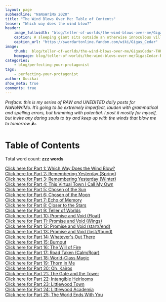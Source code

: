 ```yaml
---
layout: page
subheadline: "NaNoWriMo 2020"
title: "The Wind Blows Over Me: Table of Contents"
teaser: "Which way does the wind blow?"
header:
    image_fullwidth: "blog/teller-of-worlds/the-wind-blows-over-me/GigasCedar-HEAD.jpg"
    caption: A sleeping giant sits outside an otherwise innoculous village at the outskirts of the virtual realm...
    caption_url: "https://swordartonline.fandom.com/wiki/Gigas_Cedar"
image:
    thumb:  blog/teller-of-worlds/the-wind-blows-over-me/GigasCedar-THUMB.png
    homepage: blog/teller-of-worlds/the-wind-blows-over-me/GigasCedar-RAW.png
categories:
    - blog/perfecting-your-protagonist
tags:
    - perfecting-your-protagonist
author: Ousikai
show_meta: true
comments: true
---
```

*Preface: this is my series of RAW and UNEDITED daily posts for NaNoWriMo. It’s going to be extremely imperfect, lauden with grammatical and spelling errors, but brimming with potential. I post it mostly for myself, but invite any daring souls to try and keep up with the winds that blow me to tomorrow :wind_face:.*


# Table of Contents  

Total word count: **zzz words** <br/>

[Click here for Part 1: Which Way Does the Wind Blow?]({{site.url}}{{site.baseurl}}/blog/perfecting-your-protagonist/the-wind-blows-over-me-part-1) <br/>
[Click here for Part 2: Remembering Yesterday (Spring)]({{site.url}}{{site.baseurl}}/blog/perfecting-your-protagonist/the-wind-blows-over-me-part-2) <br/>
[Click here for Part 3: Remembering Yesterday (Winter)]({{site.url}}{{site.baseurl}}/blog/perfecting-your-protagonist/the-wind-blows-over-me-part-3) <br/>
[Click here for Part 4: This Virtual Town I Call My Own]({{site.url}}{{site.baseurl}}/blog/perfecting-your-protagonist/the-wind-blows-over-me-part-4) <br/>
[Click here for Part 5: Chosen of the Sun]({{site.url}}{{site.baseurl}}/blog/perfecting-your-protagonist/the-wind-blows-over-me-part-5) <br/>
[Click here for Part 6: Chosen of the Moon]({{site.url}}{{site.baseurl}}/blog/perfecting-your-protagonist/the-wind-blows-over-me-part-6) <br/>
[Click here for Part 7: Echo of Memory]({{site.url}}{{site.baseurl}}/blog/perfecting-your-protagonist/the-wind-blows-over-me-part-7) <br/>
[Click here for Part 8: Closer to the Stars]({{site.url}}{{site.baseurl}}/blog/perfecting-your-protagonist/the-wind-blows-over-me-part-8) <br/>
[Click here for Part 9: Teller of Worlds]({{site.url}}{{site.baseurl}}/blog/perfecting-your-protagonist/the-wind-blows-over-me-part-9) <br/>
[Click here for Part 10: Promise and Void (Float)]({{site.url}}{{site.baseurl}}/blog/perfecting-your-protagonist/the-wind-blows-over-me-part-10) <br/>
[Click here for Part 11: Promise and Void (Wings)]({{site.url}}{{site.baseurl}}/blog/perfecting-your-protagonist/the-wind-blows-over-me-part-11) <br/>
[Click here for Part 12: Promise and Void (start//end)]({{site.url}}{{site.baseurl}}/blog/perfecting-your-protagonist/the-wind-blows-over-me-part-12) <br/>
[Click here for Part 13: Promise and Void (lost//found)]({{site.url}}{{site.baseurl}}/blog/perfecting-your-protagonist/the-wind-blows-over-me-part-13) <br/>
[Click here for Part 14: Whatever's Out There]({{site.url}}{{site.baseurl}}/blog/perfecting-your-protagonist/the-wind-blows-over-me-part-14) <br/>
[Click here for Part 15: Burnout]({{site.url}}{{site.baseurl}}/blog/perfecting-your-protagonist/the-wind-blows-over-me-part-15) <br/>
[Click here for Part 16: The Will of Fire]({{site.url}}{{site.baseurl}}/blog/perfecting-your-protagonist/the-wind-blows-over-me-part-16) <br/>
[Click here for Part 17: Road Taken (Calm/Roar)]({{site.url}}{{site.baseurl}}/blog/perfecting-your-protagonist/the-wind-blows-over-me-part-17) <br/>
[Click here for Part 18: World-Class Magic]({{site.url}}{{site.baseurl}}/blog/perfecting-your-protagonist/the-wind-blows-over-me-part-18) <br/>
[Click here for Part 19: Thorn in Me]({{site.url}}{{site.baseurl}}/blog/perfecting-your-protagonist/the-wind-blows-over-me-part-19) <br/>
[Click here for Part 20: Oh, Kairos]({{site.url}}{{site.baseurl}}/blog/perfecting-your-protagonist/the-wind-blows-over-me-part-20) <br/>
[Click here for Part 21: The Gate and the Tower]({{site.url}}{{site.baseurl}}/blog/perfecting-your-protagonist/the-wind-blows-over-me-part-21) <br/>
[Click here for Part 22: Intangible Heirlooms]({{site.url}}{{site.baseurl}}/blog/perfecting-your-protagonist/the-wind-blows-over-me-part-23) <br/>
[Click here for Part 23: Littlewood Town]({{site.url}}{{site.baseurl}}/blog/perfecting-your-protagonist/the-wind-blows-over-me-part-23) <br/>
[Click here for Part 24: Littlewood Academia]({{site.url}}{{site.baseurl}}/blog/perfecting-your-protagonist/the-wind-blows-over-me-part-24) <br/>
[Click here for Part 25: The World Ends With You]({{site.url}}{{site.baseurl}}/blog/perfecting-your-protagonist/the-wind-blows-over-me-part-25) <br/>


